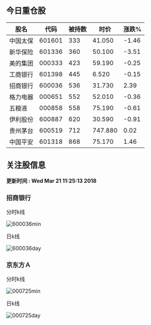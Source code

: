 
## 今日重仓股 

|股名|代码|被持数|时价|涨跌%|
|---|---|---|---|---|
|中国太保|601601|333|41.050|-1.46|
|新华保险|601336|360|50.100|-3.51|
|美的集团|000333|423|59.190|-0.25|
|工商银行|601398|445|6.520|-0.15|
|招商银行|600036|536|31.730|2.39|
|格力电器|000651|552|52.010|-0.36|
|五粮液|000858|558|75.190|-0.61|
|伊利股份|600887|620|30.590|-0.91|
|贵州茅台|600519|712|747.880|0.02|
|中国平安|601318|868|75.170|1.46|

## 关注股信息
**更新时间 : Wed Mar 21 11:25:13 2018**
### 招商银行 
分时k线

![600036min](http://image.sinajs.cn/newchart/min/n/sh600036.gif)

日k线

![600036day](http://image.sinajs.cn/newchart/daily/n/sh600036.gif)

### 京东方Ａ 
分时k线

![000725min](http://image.sinajs.cn/newchart/min/n/sz000725.gif)

日k线

![000725day](http://image.sinajs.cn/newchart/daily/n/sz000725.gif)
